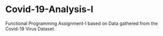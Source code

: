 # Covid-19-Analysis-I
Functional Programming Assignment-I based on Data gathered from the Covid-19 Virus Dataset.
